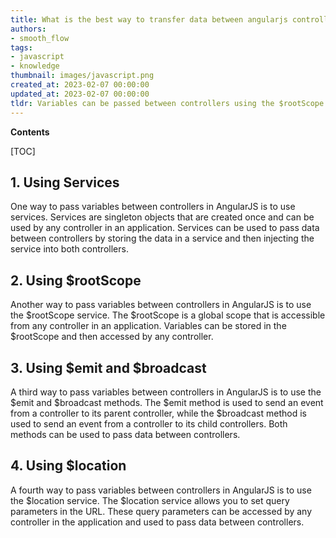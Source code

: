 ```yaml
---
title: What is the best way to transfer data between angularjs controllers?
authors:
- smooth_flow
tags:
- javascript
- knowledge
thumbnail: images/javascript.png
created_at: 2023-02-07 00:00:00
updated_at: 2023-02-07 00:00:00
tldr: Variables can be passed between controllers using the $rootScope service.
---
```


**Contents**

[TOC]

## 1. Using Services

One way to pass variables between controllers in AngularJS is to use services. Services are singleton objects that are created once and can be used by any controller in an application. Services can be used to pass data between controllers by storing the data in a service and then injecting the service into both controllers.

## 2. Using $rootScope

Another way to pass variables between controllers in AngularJS is to use the $rootScope service. The $rootScope is a global scope that is accessible from any controller in an application. Variables can be stored in the $rootScope and then accessed by any controller.

## 3. Using $emit and $broadcast

A third way to pass variables between controllers in AngularJS is to use the $emit and $broadcast methods. The $emit method is used to send an event from a controller to its parent controller, while the $broadcast method is used to send an event from a controller to its child controllers. Both methods can be used to pass data between controllers.

## 4. Using $location

A fourth way to pass variables between controllers in AngularJS is to use the $location service. The $location service allows you to set query parameters in the URL. These query parameters can be accessed by any controller in the application and used to pass data between controllers.

